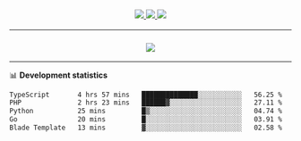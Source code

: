 <h3 align="center">
  <a href="https://github.com/hwalker928">
      <img src="https://img.shields.io/github/followers/hwalker928?label=Followers&style=for-the-badge&color=lightblue">
  </a>
  <a href="https://harryw.link/discord" alt="Discord">
      <img src="https://img.shields.io/discord/738451951758606336?label=discord&style=for-the-badge&color=lightblue"/>
  </a>
  <a href="https://harryw.link/sparked" alt="Sparked Host">
      <img src="https://img.shields.io/static/v1?label=Sponsor&message=Sparked%20Host&color=yellow&style=for-the-badge"/>
  </a>
</h3>

<hr>


<h3 align="center">
  <a href="https://github.com/hwalker928">
      <img src="https://github-profile-trophy.vercel.app/?username=hwalker928&no-bg=true&no-frame=true">
  </a>
</h3>


<hr>

📊 **Development statistics**

<!--START_SECTION:waka-->

```txt
TypeScript       4 hrs 57 mins   ██████████████░░░░░░░░░░░   56.25 %
PHP              2 hrs 23 mins   ██████▓░░░░░░░░░░░░░░░░░░   27.11 %
Python           25 mins         █▒░░░░░░░░░░░░░░░░░░░░░░░   04.74 %
Go               20 mins         █░░░░░░░░░░░░░░░░░░░░░░░░   03.91 %
Blade Template   13 mins         ▓░░░░░░░░░░░░░░░░░░░░░░░░   02.58 %
```

<!--END_SECTION:waka-->
